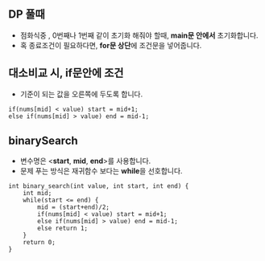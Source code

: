 ## DP 풀때
* 점화식중 , 0번째나 1번째 같이 초기화 해줘야 할때, **main문 안에서** 초기화합니다.
* 혹 종료조건이 필요하다면, **for문 상단**에 조건문을 넣어줍니다.


## 대소비교 시, if문안에 조건
* 기준이 되는 값을 오른쪽에 두도록 합니다.
~~~
if(nums[mid] < value) start = mid+1;
else if(nums[mid] > value) end = mid-1;
~~~

## binarySearch
* 변수명은 <**start**, **mid**, **end**>를 사용합니다.
* 문제 푸는 방식은 재귀함수 보다는 **while**을 선호합니다.
~~~
int binary_search(int value, int start, int end) {
    int mid;
    while(start <= end) {
        mid = (start+end)/2;
        if(nums[mid] < value) start = mid+1;
        else if(nums[mid] > value) end = mid-1;
        else return 1;
    } 
    return 0;
}
~~~